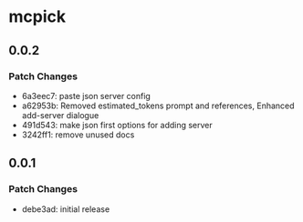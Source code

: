 # mcpick

## 0.0.2

### Patch Changes

- 6a3eec7: paste json server config
- a62953b: Removed estimated_tokens prompt and references, Enhanced
  add-server dialogue
- 491d543: make json first options for adding server
- 3242ff1: remove unused docs

## 0.0.1

### Patch Changes

- debe3ad: initial release
